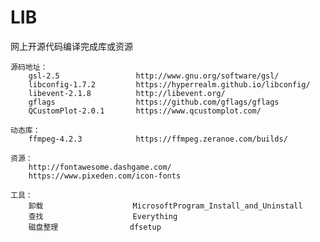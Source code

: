 # LIB
网上开源代码编译完成库或资源

    源码地址：
        gsl-2.5                 http://www.gnu.org/software/gsl/
        libconfig-1.7.2         https://hyperrealm.github.io/libconfig/
        libevent-2.1.8          http://libevent.org/
        gflags                  https://github.com/gflags/gflags
        QCustomPlot-2.0.1       https://www.qcustomplot.com/

    动态库：
        ffmpeg-4.2.3            https://ffmpeg.zeranoe.com/builds/

    资源：
        http://fontawesome.dashgame.com/
        https://www.pixeden.com/icon-fonts

    工具：
        卸载                    MicrosoftProgram_Install_and_Uninstall
        查找                    Everything
        磁盘整理                dfsetup
